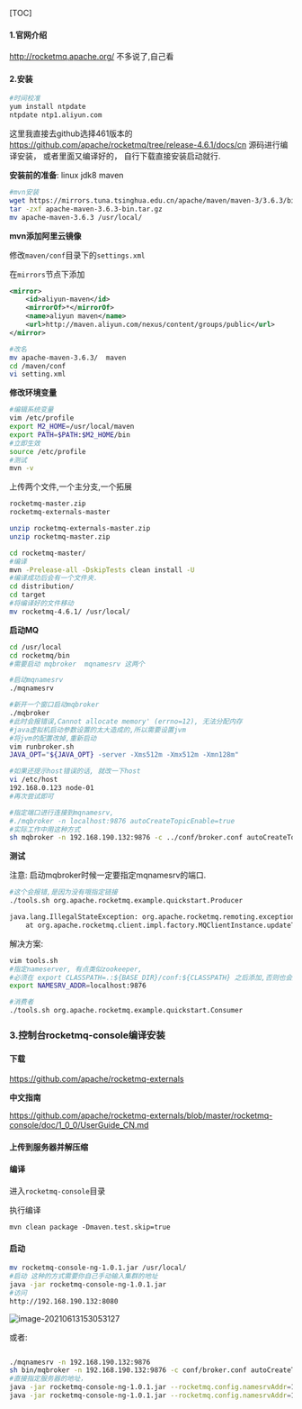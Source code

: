 [TOC]

#### 1.官网介绍

http://rocketmq.apache.org/ 不多说了,自己看

#### 2.安装

```bash
#时间校准
yum install ntpdate
ntpdate ntp1.aliyun.com
```



这里我直接去github选择461版本的  https://github.com/apache/rocketmq/tree/release-4.6.1/docs/cn 源码进行编译安装， 或者里面又编译好的， 自行下载直接安装启动就行.

**安装前的准备**: linux  jdk8 maven

```bash
#mvn安装
wget https://mirrors.tuna.tsinghua.edu.cn/apache/maven/maven-3/3.6.3/binaries/apache-maven-3.6.3-bin.tar.gz
tar -zxf apache-maven-3.6.3-bin.tar.gz
mv apache-maven-3.6.3 /usr/local/
```

**mvn添加阿里云镜像**

修改`maven/conf`目录下的`settings.xml`

在`mirrors`节点下添加

```xml
<mirror> 
    <id>aliyun-maven</id> 
    <mirrorOf>*</mirrorOf> 
    <name>aliyun maven</name> 
    <url>http://maven.aliyun.com/nexus/content/groups/public</url> 
</mirror>
```



```bash
#改名
mv apache-maven-3.6.3/  maven
cd /maven/conf
vi setting.xml
```

**修改环境变量**

```bash
#编辑系统变量
vim /etc/profile
export M2_HOME=/usr/local/maven
export PATH=$PATH:$M2_HOME/bin
#立即生效
source /etc/profile
#测试
mvn -v
```

上传两个文件,一个主分支,一个拓展

```bash
rocketmq-master.zip
rocketmq-externals-master

unzip rocketmq-externals-master.zip
unzip rocketmq-master.zip

cd rocketmq-master/
#编译
mvn -Prelease-all -DskipTests clean install -U
#编译成功后会有一个文件夹.
cd distribution/
cd target
#将编译好的文件移动
mv rocketmq-4.6.1/ /usr/local/
```



**启动MQ**

```bash
cd /usr/local
cd rocketmq/bin
#需要启动 mqbroker  mqnamesrv 这两个

#启动mqnamesrv
./mqnamesrv

#新开一个窗口启动mqbroker
./mqbroker 
#此时会报错误,Cannot allocate memory' (errno=12), 无法分配内存
#java虚拟机启动参数设置的太大造成的,所以需要设置jvm
#将jvm的配置改掉,重新启动
vim runbroker.sh
JAVA_OPT="${JAVA_OPT} -server -Xms512m -Xmx512m -Xmn128m"

#如果还提示host错误的话, 就改一下host
vi /etc/host
192.168.0.123 node-01
#再次尝试即可

#指定端口进行连接到mqnamesrv,
#./mqbroker -n localhost:9876 autoCreateTopicEnable=true
#实际工作中用这种方式
sh mqbroker -n 192.168.190.132:9876 -c ../conf/broker.conf autoCreateTopicEnable=true
```



**测试**

注意:  启动mqbroker时候一定要指定mqnamesrv的端口.

```bash
#这个会报错,是因为没有哦指定链接
./tools.sh org.apache.rocketmq.example.quickstart.Producer
```



```bash
java.lang.IllegalStateException: org.apache.rocketmq.remoting.exception.RemotingConnectException: connect to null failed
	at org.apache.rocketmq.client.impl.factory.MQClientInstance.updateTopicRouteInfoFromNameServer(MQClientInstance.java:681)
```

解决方案: 

```bash
vim tools.sh
#指定nameserver, 有点类似zookeeper, 
#必须在 export CLASSPATH=.:${BASE_DIR}/conf:${CLASSPATH} 之后添加,否则也会报错
export NAMESRV_ADDR=localhost:9876

```



```bash
#消费者
./tools.sh org.apache.rocketmq.example.quickstart.Consumer
```



### 3.控制台rocketmq-console编译安装

#### 下载

https://github.com/apache/rocketmq-externals

**中文指南**

https://github.com/apache/rocketmq-externals/blob/master/rocketmq-console/doc/1_0_0/UserGuide_CN.md

#### 上传到服务器并解压缩

#### 编译

进入`rocketmq-console`目录

执行编译

```
mvn clean package -Dmaven.test.skip=true
```

#### 启动

```bash
mv rocketmq-console-ng-1.0.1.jar /usr/local/
#启动 这种的方式需要你自己手动输入集群的地址
java -jar rocketmq-console-ng-1.0.1.jar
#访问
http://192.168.190.132:8080
```

![image-20210613153053127](D:\资料整理\learningSource\mq消息中间件\images\image-20210613153053127.png)

或者: 

```bash

./mqnamesrv -n 192.168.190.132:9876
sh bin/mqbroker -n 192.168.190.132:9876 -c conf/broker.conf autoCreateTopicEnable=true
#直接指定服务器的地址，
java -jar rocketmq-console-ng-1.0.1.jar --rocketmq.config.namesrvAddr=192.168.190.132:9876
java -jar rocketmq-console-ng-1.0.1.jar --rocketmq.config.namesrvAddr=192.168.190.132:9876
```



